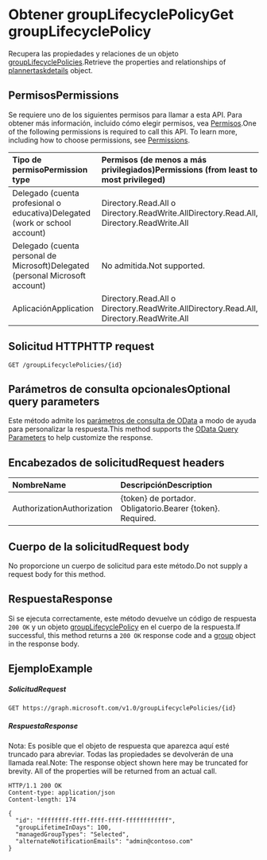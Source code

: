 # <a name="get-grouplifecyclepolicy"></a><span data-ttu-id="24bb8-101">Obtener groupLifecyclePolicy</span><span class="sxs-lookup"><span data-stu-id="24bb8-101">Get groupLifecyclePolicy</span></span>

<span data-ttu-id="24bb8-102">Recupera las propiedades y relaciones de un objeto [groupLifecyclePolicies](../resources/grouplifecyclepolicy.md).</span><span class="sxs-lookup"><span data-stu-id="24bb8-102">Retrieve the properties and relationships of [plannertaskdetails](../resources/grouplifecyclepolicy.md) object.</span></span>

## <a name="permissions"></a><span data-ttu-id="24bb8-103">Permisos</span><span class="sxs-lookup"><span data-stu-id="24bb8-103">Permissions</span></span>

<span data-ttu-id="24bb8-p101">Se requiere uno de los siguientes permisos para llamar a esta API. Para obtener más información, incluido cómo elegir permisos, vea [Permisos](../../../concepts/permissions_reference.md).</span><span class="sxs-lookup"><span data-stu-id="24bb8-p101">One of the following permissions is required to call this API. To learn more, including how to choose permissions, see [Permissions](../../../concepts/permissions_reference.md).</span></span>

|<span data-ttu-id="24bb8-106">Tipo de permiso</span><span class="sxs-lookup"><span data-stu-id="24bb8-106">Permission type</span></span>      | <span data-ttu-id="24bb8-107">Permisos (de menos a más privilegiados)</span><span class="sxs-lookup"><span data-stu-id="24bb8-107">Permissions (from least to most privileged)</span></span>              |
|:--------------------|:---------------------------------------------------------|
|<span data-ttu-id="24bb8-108">Delegado (cuenta profesional o educativa)</span><span class="sxs-lookup"><span data-stu-id="24bb8-108">Delegated (work or school account)</span></span> | <span data-ttu-id="24bb8-109">Directory.Read.All o Directory.ReadWrite.All</span><span class="sxs-lookup"><span data-stu-id="24bb8-109">Directory.Read.All, Directory.ReadWrite.All</span></span> |
|<span data-ttu-id="24bb8-110">Delegado (cuenta personal de Microsoft)</span><span class="sxs-lookup"><span data-stu-id="24bb8-110">Delegated (personal Microsoft account)</span></span> | <span data-ttu-id="24bb8-111">No admitida.</span><span class="sxs-lookup"><span data-stu-id="24bb8-111">Not supported.</span></span>    |
|<span data-ttu-id="24bb8-112">Aplicación</span><span class="sxs-lookup"><span data-stu-id="24bb8-112">Application</span></span> | <span data-ttu-id="24bb8-113">Directory.Read.All o Directory.ReadWrite.All</span><span class="sxs-lookup"><span data-stu-id="24bb8-113">Directory.Read.All, Directory.ReadWrite.All</span></span> |

## <a name="http-request"></a><span data-ttu-id="24bb8-114">Solicitud HTTP</span><span class="sxs-lookup"><span data-stu-id="24bb8-114">HTTP request</span></span>
<!-- { "blockType": "ignored" } -->
```http
GET /groupLifecyclePolicies/{id}
```
## <a name="optional-query-parameters"></a><span data-ttu-id="24bb8-115">Parámetros de consulta opcionales</span><span class="sxs-lookup"><span data-stu-id="24bb8-115">Optional query parameters</span></span>
<span data-ttu-id="24bb8-116">Este método admite los [parámetros de consulta de OData](http://graph.microsoft.io/docs/overview/query_parameters) a modo de ayuda para personalizar la respuesta.</span><span class="sxs-lookup"><span data-stu-id="24bb8-116">This method supports the [OData Query Parameters](http://graph.microsoft.io/docs/overview/query_parameters) to help customize the response.</span></span>

## <a name="request-headers"></a><span data-ttu-id="24bb8-117">Encabezados de solicitud</span><span class="sxs-lookup"><span data-stu-id="24bb8-117">Request headers</span></span>
| <span data-ttu-id="24bb8-118">Nombre</span><span class="sxs-lookup"><span data-stu-id="24bb8-118">Name</span></span> | <span data-ttu-id="24bb8-119">Descripción</span><span class="sxs-lookup"><span data-stu-id="24bb8-119">Description</span></span> |
|:----------|:----------|
| <span data-ttu-id="24bb8-120">Authorization</span><span class="sxs-lookup"><span data-stu-id="24bb8-120">Authorization</span></span> | <span data-ttu-id="24bb8-p102">{token} de portador. Obligatorio.</span><span class="sxs-lookup"><span data-stu-id="24bb8-p102">Bearer {token}. Required.</span></span> |

## <a name="request-body"></a><span data-ttu-id="24bb8-123">Cuerpo de la solicitud</span><span class="sxs-lookup"><span data-stu-id="24bb8-123">Request body</span></span>
<span data-ttu-id="24bb8-124">No proporcione un cuerpo de solicitud para este método.</span><span class="sxs-lookup"><span data-stu-id="24bb8-124">Do not supply a request body for this method.</span></span>
## <a name="response"></a><span data-ttu-id="24bb8-125">Respuesta</span><span class="sxs-lookup"><span data-stu-id="24bb8-125">Response</span></span>
<span data-ttu-id="24bb8-126">Si se ejecuta correctamente, este método devuelve un código de respuesta `200 OK` y un objeto [groupLifecyclePolicy](../resources/grouplifecyclepolicy.md) en el cuerpo de la respuesta.</span><span class="sxs-lookup"><span data-stu-id="24bb8-126">If successful, this method returns a `200 OK` response code and a [group](../resources/grouplifecyclepolicy.md) object in the response body.</span></span>
## <a name="example"></a><span data-ttu-id="24bb8-127">Ejemplo</span><span class="sxs-lookup"><span data-stu-id="24bb8-127">Example</span></span>

##### <a name="request"></a><span data-ttu-id="24bb8-128">Solicitud</span><span class="sxs-lookup"><span data-stu-id="24bb8-128">Request</span></span>

<!-- {
  "blockType": "request",
  "name": "get_grouplifecyclepolicy"
}-->
```http
GET https://graph.microsoft.com/v1.0/groupLifecyclePolicies/{id}
```
##### <a name="response"></a><span data-ttu-id="24bb8-129">Respuesta</span><span class="sxs-lookup"><span data-stu-id="24bb8-129">Response</span></span>

<span data-ttu-id="24bb8-p103">Nota: Es posible que el objeto de respuesta que aparezca aquí esté truncado para abreviar. Todas las propiedades se devolverán de una llamada real.</span><span class="sxs-lookup"><span data-stu-id="24bb8-p103">Note: The response object shown here may be truncated for brevity. All of the properties will be returned from an actual call.</span></span>
<!-- {
  "blockType": "response",
  "truncated": true,
  "@odata.type": "microsoft.graph.groupLifecyclePolicy"
} -->
```http
HTTP/1.1 200 OK
Content-type: application/json
Content-length: 174

{
  "id": "ffffffff-ffff-ffff-ffff-ffffffffffff",
  "groupLifetimeInDays": 100,
  "managedGroupTypes": "Selected",
  "alternateNotificationEmails": "admin@contoso.com"
}
```

<!-- uuid: 8fcb5dbc-d5aa-4681-8e31-b001d5168d79
2015-10-25 14:57:30 UTC -->
<!-- {
  "type": "#page.annotation",
  "description": "Get groupLifecyclePolicy",
  "keywords": "",
  "section": "documentation",
  "tocPath": ""
}-->